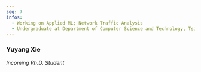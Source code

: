 ```yaml
---
seq: 7
infos:
  - Working on Applied ML; Network Traffic Analysis
  - Undergraduate at Department of Computer Science and Technology, Tsinghua University
---
```


### Yuyang Xie
<p><i>Incoming Ph.D. Student</i></p>
